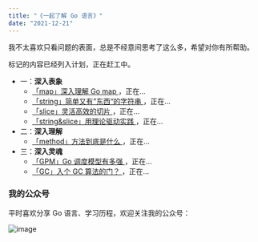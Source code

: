 ```yaml
---
title: "《一起了解 Go 语言》"
date: "2021-12-21"
---
```


我不太喜欢只看问题的表面，总是不经意间思考了这么多，希望对你有所帮助。

标记的内容已经列入计划，正在赶工中。

- 一：**深入表象**
  - [「map」深入理解 Go map ](/posts/go/gin/2018-02-10-install/)，正在...
  - [「string」简单又有”东西“的字符串 ](/posts/go/gin/2018-02-10-install/)，正在...
  - [「slice」灵活高效的切片 ](/posts/go/gin/2018-02-10-install/)，正在...
  - [「string&slice」用理论驱动实践 ](/posts/go/gin/2018-02-10-install/)，正在...
- 二：**深入理解**
  - [「method」方法到底是什么 ](/posts/go/gin/2018-02-10-install/)，正在...
- 三：**深入灵魂**
  - [「GPM」Go 调度模型有多强 ](/posts/go/gin/2018-02-10-install/)，正在...
  - [「GC」入个 GC 算法的门？ ](/posts/go/gin/2018-02-10-install/)，正在...

### 我的公众号

平时喜欢分享 Go 语言、学习历程，欢迎关注我的公众号：

![image](https://blogimagee.oss-cn-beijing.aliyuncs.com/images/qrcode_for_gh_8b9d3fa3063c_344.jpg)
